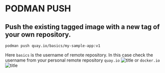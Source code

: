# PODMAN PUSH

## Push the existing tagged image with a new tag of your own repository.
```
podman push quay.io/basics/my-sample-app:v1 
```

Here `basics` is the username of remote repository. 
In this case check the username from your personal remote repository `quay.io` 
![title](images/quay-io-repository.png)
or `docker.io`
![title](images/docker-hub-repository.png)
